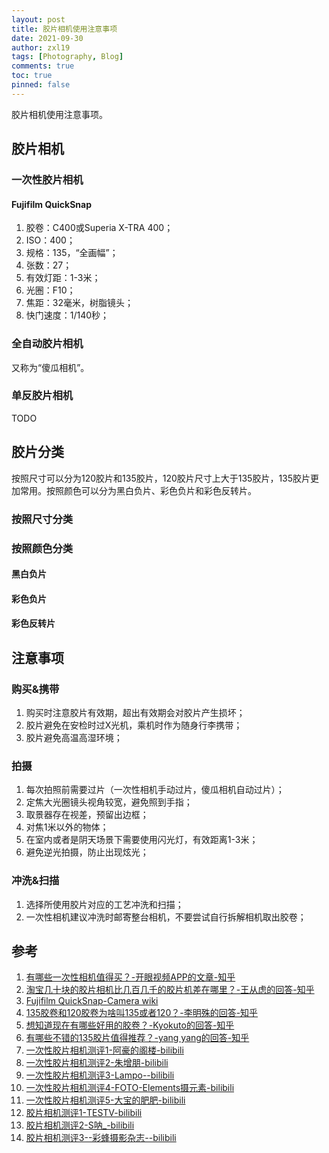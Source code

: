 ```yaml
---
layout: post
title: 胶片相机使用注意事项
date: 2021-09-30
author: zxl19
tags: [Photography, Blog]
comments: true
toc: true
pinned: false
---
```


胶片相机使用注意事项。

<!-- more -->

## 胶片相机

### 一次性胶片相机

#### Fujifilm QuickSnap

1. 胶卷：C400或Superia X-TRA 400；
2. ISO：400；
3. 规格：135，“全画幅”；
4. 张数：27；
5. 有效灯距：1-3米；
6. 光圈：F10；
7. 焦距：32毫米，树脂镜头；
8. 快门速度：1/140秒；

### 全自动胶片相机

又称为“傻瓜相机”。

### 单反胶片相机

TODO

## 胶片分类

按照尺寸可以分为120胶片和135胶片，120胶片尺寸上大于135胶片，135胶片更加常用。按照颜色可以分为黑白负片、彩色负片和彩色反转片。

### 按照尺寸分类

### 按照颜色分类

#### 黑白负片

#### 彩色负片

#### 彩色反转片

## 注意事项

### 购买&携带

1. 购买时注意胶片有效期，超出有效期会对胶片产生损坏；
2. 胶片避免在安检时过X光机，乘机时作为随身行李携带；
3. 胶片避免高温高湿环境；

### 拍摄

1. 每次拍照前需要过片（一次性相机手动过片，傻瓜相机自动过片）；
2. 定焦大光圈镜头视角较宽，避免照到手指；
3. 取景器存在视差，预留出边框；
4. 对焦1米以外的物体；
5. 在室内或者是阴天场景下需要使用闪光灯，有效距离1-3米；
6. 避免逆光拍摄，防止出现炫光；

### 冲洗&扫描

1. 选择所使用胶片对应的工艺冲洗和扫描；
2. 一次性相机建议冲洗时邮寄整台相机，不要尝试自行拆解相机取出胶卷；

## 参考

1. [有哪些一次性相机值得买？-开眼视频APP的文章-知乎](https://zhuanlan.zhihu.com/p/95774592)
2. [淘宝几十块的胶片相机比几百几千的胶片机差在哪里？-王从虑的回答-知乎](https://www.zhihu.com/question/370198430/answer/1007999952)
3. [Fujifilm QuickSnap-Camera wiki](http://camera-wiki.org/wiki/Fujifilm_QuickSnap)
4. [135胶卷和120胶卷为啥叫135或者120？-李明殊的回答-知乎](https://www.zhihu.com/question/449850986/answer/1956764378)
5. [想知道现在有哪些好用的胶卷？-Kyokuto的回答-知乎](https://www.zhihu.com/question/337425773/answer/767710936)
6. [有哪些不错的135胶片值得推荐？-yang yang的回答-知乎](https://www.zhihu.com/question/67153109/answer/249925819)
7. [一次性胶片相机测评1-阿豪的阁楼-bilibili](https://www.bilibili.com/video/BV1XJ411x71L)
8. [一次性胶片相机测评2-朱增朋-bilibili](https://www.bilibili.com/video/BV1ss411H765)
9. [一次性胶片相机测评3-Lampo--bilibili](https://www.bilibili.com/video/BV1oW411v77K)
10. [一次性胶片相机测评4-FOTO-Elements摄元素-bilibili](https://www.bilibili.com/video/BV1j7411o7wQ)
11. [一次性胶片相机测评5-大宝的肥肥-bilibili](https://www.bilibili.com/video/BV13b411c7XZ)
12. [胶片相机测评1-TESTV-bilibili](https://www.bilibili.com/video/BV1NJ411a7ug)
13. [胶片相机测评2-S呐_-bilibili](https://www.bilibili.com/video/BV1hq4y1P736)
14. [胶片相机测评3--彩蜂摄影杂志--bilibili](https://www.bilibili.com/video/BV1b4411Y7tC)
